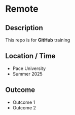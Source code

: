 # Remote

## Description

This repo is for **GitHub** training 

## Location / Time

* Pace University 
* Summer 2025 

## Outcome 

* Outcome 1
* Outcome 2